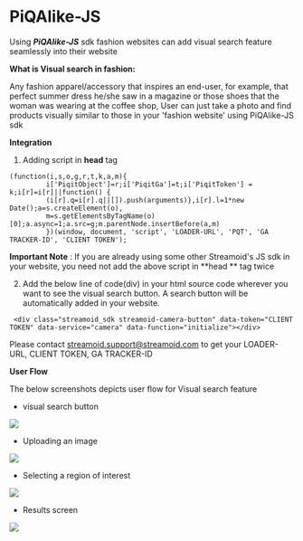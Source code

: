 
**PiQAlike-JS**
===============

Using ***PiQAlike-JS*** sdk fashion websites can add visual search feature seamlessly into their website
 
   **What is Visual search in fashion:**
 
Any fashion apparel/accessory that inspires an end-user, for example, that perfect summer dress he/she saw in a magazine or those shoes that the woman was wearing at the coffee shop, User can just take a photo and find products visually similar to those in your 'fashion website' using PiQAlike-JS sdk

  **Integration**
  

 1) Adding script in **head** tag

```
(function(i,s,o,g,r,t,k,a,m){
         i['PiqitObject']=r;i['PiqitGa']=t;i['PiqitToken'] = k;i[r]=i[r]||function() {
         (i[r].q=i[r].q||[]).push(arguments)},i[r].l=1*new Date();a=s.createElement(o),
         m=s.getElementsByTagName(o)[0];a.async=1;a.src=g;m.parentNode.insertBefore(a,m)
         })(window, document, 'script', 'LOADER-URL', 'PQT', 'GA TRACKER-ID', 'CLIENT TOKEN');
```         

  **Important Note** : If you are already using some other Streamoid's JS sdk in your website, you need not add the above script in **head ** tag twice

 2) Add the below line of code(div) in your html source code wherever you want to see the visual search button. A search button will be automatically added in your website. 

```
 <div class="streamoid_sdk streamoid-camera-button" data-token="CLIENT TOKEN" data-service="camera" data-function="initialize"></div>
 ```

Please contact streamoid.support@streamoid.com to get your LOADER-URL, CLIENT TOKEN, GA TRACKER-ID

**User Flow**

The below screenshots depicts user flow for Visual search feature
 

 - visual search button

![](screenshots/click%26find-1.png)
     
 - Uploading an image
 
![](screenshots/click%26find-2.png)

 - Selecting a region of interest
 
 ![](screenshots/click%26find-3.png)

 - Results screen
 
 ![](screenshots/click%26find-4.png)




